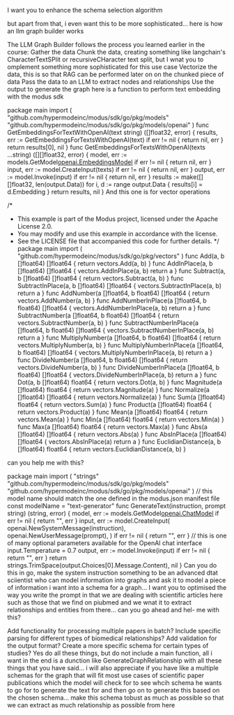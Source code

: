 I want you to enhance the schema selection algorithm

but apart from that, i even want this to be more sophisticated... here is how an llm graph builder works

The LLM Graph Builder follows the process you learned earlier in the course:
Gather the data
Chunk the data, creating something like langchain's CharacterTextSPlit or recursiveCHaracter text split, but I wnat you to omplement something more sophisticated for this use case
Vectorize the data, this is so that RAG can be performed later on on the chunked piece of data
Pass the data to an LLM to extract nodes and relationships
Use the output to generate the graph
here is a function to perform text embedding with the modus sdk

package main
import (
	"github.com/hypermodeinc/modus/sdk/go/pkg/models"
	"github.com/hypermodeinc/modus/sdk/go/pkg/models/openai"
)
func GetEmbeddingsForTextWithOpenAI(text string) ([]float32, error) {
	results, err := GetEmbeddingsForTextsWithOpenAI(text)
	if err != nil {
		return nil, err
	}
	return results[0], nil
}
func GetEmbeddingsForTextsWithOpenAI(texts ...string) ([][]float32, error) {
	model, err := models.GetModel[openai.EmbeddingsModel]("openai-embeddings")
	if err != nil {
		return nil, err
	}
	input, err := model.CreateInput(texts)
	if err != nil {
		return nil, err
	}
	output, err := model.Invoke(input)
	if err != nil {
		return nil, err
	}
	results := make([][]float32, len(output.Data))
	for i, d := range output.Data {
		results[i] = d.Embedding
	}
	return results, nil
}
And this one is for vector operations

/*
 * This example is part of the Modus project, licensed under the Apache License 2.0.
 * You may modify and use this example in accordance with the license.
 * See the LICENSE file that accompanied this code for further details.
 */
package main
import (
	"github.com/hypermodeinc/modus/sdk/go/pkg/vectors"
)
func Add(a, b []float64) []float64 {
	return vectors.Add(a, b)
}
func AddInPlace(a, b []float64) []float64 {
	vectors.AddInPlace(a, b)
	return a
}
func Subtract(a, b []float64) []float64 {
	return vectors.Subtract(a, b)
}
func SubtractInPlace(a, b []float64) []float64 {
	vectors.SubtractInPlace(a, b)
	return a
}
func AddNumber(a []float64, b float64) []float64 {
	return vectors.AddNumber(a, b)
}
func AddNumberInPlace(a []float64, b float64) []float64 {
	vectors.AddNumberInPlace(a, b)
	return a
}
func SubtractNumber(a []float64, b float64) []float64 {
	return vectors.SubtractNumber(a, b)
}
func SubtractNumberInPlace(a []float64, b float64) []float64 {
	vectors.SubtractNumberInPlace(a, b)
	return a
}
func MultiplyNumber(a []float64, b float64) []float64 {
	return vectors.MultiplyNumber(a, b)
}
func MultiplyNumberInPlace(a []float64, b float64) []float64 {
	vectors.MultiplyNumberInPlace(a, b)
	return a
}
func DivideNumber(a []float64, b float64) []float64 {
	return vectors.DivideNumber(a, b)
}
func DivideNumberInPlace(a []float64, b float64) []float64 {
	vectors.DivideNumberInPlace(a, b)
	return a
}
func Dot(a, b []float64) float64 {
	return vectors.Dot(a, b)
}
func Magnitude(a []float64) float64 {
	return vectors.Magnitude(a)
}
func Normalize(a []float64) []float64 {
	return vectors.Normalize(a)
}
func Sum(a []float64) float64 {
	return vectors.Sum(a)
}
func Product(a []float64) float64 {
	return vectors.Product(a)
}
func Mean(a []float64) float64 {
	return vectors.Mean(a)
}
func Min(a []float64) float64 {
	return vectors.Min(a)
}
func Max(a []float64) float64 {
	return vectors.Max(a)
}
func Abs(a []float64) []float64 {
	return vectors.Abs(a)
}
func AbsInPlace(a []float64) []float64 {
	vectors.AbsInPlace(a)
	return a
}
func EuclidianDistance(a, b []float64) float64 {
	return vectors.EuclidianDistance(a, b)
}

can you help me with this?




package main import ( "strings" "github.com/hypermodeinc/modus/sdk/go/pkg/models" "github.com/hypermodeinc/modus/sdk/go/pkg/models/openai" ) // this model name should match the one defined in the modus.json manifest file const modelName = "text-generator" func GenerateText(instruction, prompt string) (string, error) { model, err := models.GetModel[openai.ChatModel](modelName) if err != nil { return "", err } input, err := model.CreateInput( openai.NewSystemMessage(instruction), openai.NewUserMessage(prompt), ) if err != nil { return "", err } // this is one of many optional parameters available for the OpenAI chat interface input.Temperature = 0.7 output, err := model.Invoke(input) if err != nil { return "", err } return strings.TrimSpace(output.Choices[0].Message.Content), nil } Can you do this in go, make the system instruction something to be an advanced dtat sciientist who can model information into graphs and ask it to model a piece of information i want into a schema for a graph... I want you to optimised the way you write the prompt in that we are dealing with scientific articles here such as those that we find on piubmed and we wnat it to extract relationships and entities from there... can you go ahead and hel- me with this?

Add functionality for processing multiple papers in batch?
Include specific parsing for different types of biomedical relationships?
Add validation for the output format?
Create a more specific schema for certain types of studies?
Yes do all these things, but do not include a main function, all i want in the end is a dunction like GenerateGraphRelationship with all these things that you have said... i will also appreciate if you have like a multiple schemas for the graph that will fit most use cases of scientific paper publications which the model will check for to see whcih schema he wants to go for to generate the text for and then go on to generate this based on the chosen schema... make this schema tobust as much as possible so that we can  extract as much relationship as possible from here
